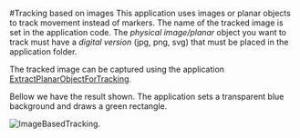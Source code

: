 #Tracking based on images
This application uses images or planar objects to track movement instead of markers.
The name of the tracked image is set in the application code.
The *physical image/planar* object you want to track must have a *digital version* (jpg, png, svg) that must be placed in the application folder.

The tracked image can be captured using the application [ExtractPlanarObjectForTracking](https://github.com/potioc/Papart-examples/tree/master/papart-examples/Camera/ExtractPlanarObjectForTracking).


Bellow we have the result shown. The application sets a transparent blue background and draws a green rectangle.

![ImageBasedTracking](https://github.com/potioc/Papart-examples/blob/master/papart-examples/Camera/ImageBasedTracking/imagebasedtracking.png).
